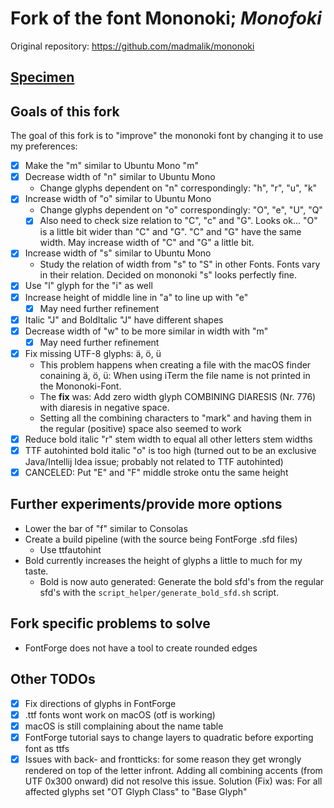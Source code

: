 # Fork of the font Mononoki; *Monofoki*
Original repository: https://github.com/madmalik/mononoki

## [Specimen](script_helper/specimen.pdf)

## Goals of this fork
The goal of this fork is to "improve" the mononoki font by changing it to use 
my preferences:
- [x] Make the "m" similar to Ubuntu Mono "m"
- [x] Decrease width of "n" similar to Ubuntu Mono
  + Change glyphs dependent on "n" correspondingly: "h", "r", "u", "k"
- [x] Increase width of "o" similar to Ubuntu Mono
  + Change glyphs dependent on "o" correspondingly: "O", "e", "U", "Q"
  + [x] Also need to check size relation to "C", "c" and "G".
        Looks ok... "O" is a little bit wider than "C" and "G". "C" and "G" 
        have the same width. May increase width of "C" and "G" a little bit.
- [x] Increase width of "s" similar to Ubuntu Mono
  + Study the relation of width from "s" to "S" in other Fonts.
    Fonts vary in  their relation. Decided on mononoki "s" looks perfectly 
    fine.
- [x] Use "l" glyph for the "i" as well
- [x] Increase height of middle line in "a" to line up with "e"
  - [x] May need further refinement
- [x] Italic "J" and BoldItalic "J" have different shapes
- [x] Decrease width of "w" to be more similar in width with "m"
  - [x] May need further refinement
- [x] Fix missing UTF-8 glyphs: ä, ö, ü
  + This problem happens when creating a file with the macOS finder 
    conaining ä, ö, ü: When using iTerm the file name is not printed in the 
    Mononoki-Font.
  + The **fix** was: Add zero width glyph COMBINING DIARESIS (Nr. 776) with 
    diaresis in negative space.
  + Setting all the combining characters to "mark" and having them in the regular (positive) space also seemed to work
- [x] Reduce bold italic "r" stem width to equal all other letters stem widths
- [x] TTF autohinted bold italic "o" is too high (turned out to be an exclusive 
      Java/Intellij Idea issue; probably not related to TTF autohinted)
- [x] CANCELED: Put "E" and "F" middle stroke ontu the same height

## Further experiments/provide more options
* Lower the bar of "f" similar to Consolas
* Create a build pipeline (with the source being FontForge .sfd files)
  - Use ttfautohint
* Bold currently increases the height of glyphs a little to much for my taste.
  - Bold is now auto generated: Generate the bold sfd's from the regular sfd's with the `script_helper/generate_bold_sfd.sh` script.

## Fork specific problems to solve
* FontForge does not have a tool to create rounded edges

## Other TODOs
- [x] Fix directions of glyphs in FontForge
- [x] .ttf fonts wont work on macOS (otf is working)
- [x] macOS is still complaining about the name table
- [x] FontForge tutorial says to change layers to quadratic before exporting 
      font as ttfs
- [x] Issues with back- and frontticks: for some reason they get wrongly
      rendered on top of the letter infront.
      Adding all combining accents (from UTF 0x300 onward) did not resolve
      this issue.
      Solution (Fix) was:
      For all affected glyphs set "OT Glyph Class" to "Base Glyph"
